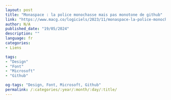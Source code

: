```yaml
---
layout: post
title: "Monaspace : la police monochasse mais pas monotone de github"
link: "https://www.macg.co/logiciels/2023/11/monaspace-la-police-monochasse-mais-pas-monotone-de-github-140437"
author: N/A
published_date: "19/05/2024"
description: ""
language: fr
categories:
- Liens

tags:
- "Design"
- "Font"
- "Microsoft"
- "Github"

og-tags: "Design, Font, Microsoft, Github"
permalink: /:categories/:year/:month/:day/:title/
---
```

